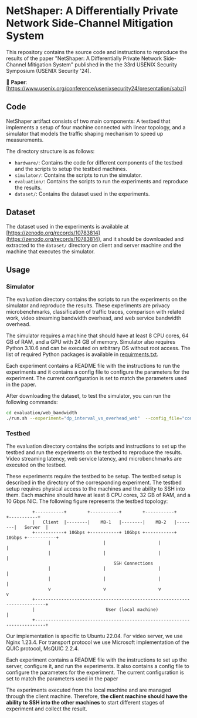 # NetShaper: A Differentially Private Network Side-Channel Mitigation System
This repository contains the source code and instructions to reproduce the results of the paper "NetShaper: A Differentially Private Network Side-Channel Mitigation System" published in the the 33rd USENIX Security Symposium (USENIX Security '24).

📎 **Paper**: [https://www.usenix.org/conference/usenixsecurity24/presentation/sabzi]
## Code
NetShaper artifact consists of two main components: A testbed that implements a setup of four machine connected with linear topology, and a simulator that models the traffic shaping mechanism to speed up measurements.

The directory structure is as follows:
- `hardware/`: Contains the code for different components of the testbed and the scripts to setup the testbed machines.
- `simulator/`: Contains the scripts to run the simulator.
- `evaluation/`: Contains the scripts to run the experiments and reproduce the results.
- `dataset/`: Contains the dataset used in the experiments.


## Dataset
The dataset used in the experiments is available at [https://zenodo.org/records/10783814](https://zenodo.org/records/10783814), and it should be downloaded and extracted to the `dataset/` directory on client and server machine and the machine that executes the simulator. 

## Usage
### Simulator
The evaluation directory contains the scripts to run the experiments on the simulator and reproduce the results.
These experiments are privacy microbenchmarks, classification of traffic traces, comparison with related work, video streaming bandwidth overhead, and web service bandwidth overhead.

The simulator requires a machine that
should have at least 8 CPU cores, 64 GB of RAM, and a
GPU with 24 GB of memory. Simulator also requires Python 3.10.6 and can be executed on arbitrary OS without root access. The list of required Python packages is available in [requirments.txt](simulator/requirements.txt). 

Each experiment contains a README file with the instructions to run the experiments and it contains a config file to configure the parameters for the experiment. The current configuration is set to match the parameters used in the paper.

After downloading the dataset, to test the simulator, you can run the following commands:
```bash
cd evaluation/web_bandwidth
./run.sh --experiment="dp_interval_vs_overhead_web"  --config_file="configs/dp_interval_vs_overhead_web.json"
```

### Testbed
The evaluation directory contains the scripts and instructions to set up the testbed and run the experiments on the testbed to reproduce the results. Video streaming latency, web service latency, and microbenchmarks are executed on the testbed.


These experiments require the testbed to be setup. The testbed setup is described in the  directory of the corresponding experiment.
The testbed setup requires physical access to the machines and the ability to SSH into them. Each machine should have at least 8 CPU
cores, 32 GB of RAM, and a 10 Gbps NIC. The following figure represents the testbed topology:

```
          +-----------+        +-----------+        +-----------+        +-----------+
          |   Client  |--------|    MB-1   |--------|    MB-2   |--------|   Server  |
          +-----------+ 10Gbps +-----------+ 10Gbps +-----------+ 10Gbps +-----------+
                |                    |                    |                    |
                |                    |                    |                    |
                                         SSH Connections  
                |                    |                    |                    |
                |                    |                    |                    |
                v                    v                    v                    v
          +--------------------------------------------------------------------------+
          |                           User (local machine)                           |
          +--------------------------------------------------------------------------+
```
Our implementation is specific
to Ubuntu 22.04. For video server, we use Nginx 1.23.4.
For transport protocol we use Microsoft implementation
of the QUIC protocol, MsQUIC 2.2.4. 

Each experiment contains a README file with the instructions to set up the server, configure it, and run the experiments. It also contains a config file to configure the parameters for the experiment. The current configuration is set to match the parameters used in the paper

The experiments executed from the local machine and are managed through the client machine. Therefore, **the client machine should have the ability to SSH into the other machines** to start different stages of experiment and collect the result.





